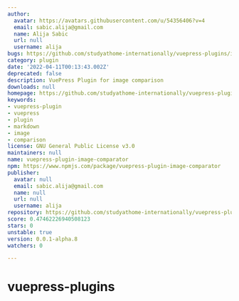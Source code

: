 ```yaml
---
author:
  avatar: https://avatars.githubusercontent.com/u/54356406?v=4
  email: sabic.alija@gmail.com
  name: Alija Sabic
  url: null
  username: alija
bugs: https://github.com/studyathome-internationally/vuepress-plugins/issues
category: plugin
date: '2022-04-11T00:13:43.002Z'
deprecated: false
description: VuePress Plugin for image comparison
downloads: null
homepage: https://github.com/studyathome-internationally/vuepress-plugins#readme
keywords:
- vuepress-plugin
- vuepress
- plugin
- markdown
- image
- comparison
license: GNU General Public License v3.0
maintainers: null
name: vuepress-plugin-image-comparator
npm: https://www.npmjs.com/package/vuepress-plugin-image-comparator
publisher:
  avatar: null
  email: sabic.alija@gmail.com
  name: null
  url: null
  username: alija
repository: https://github.com/studyathome-internationally/vuepress-plugins
score: 0.47462226940508123
stars: 0
unstable: true
version: 0.0.1-alpha.8
watchers: 0

---
```


# vuepress-plugins